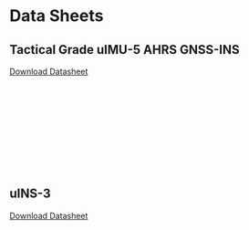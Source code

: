 # Data Sheets

## Tactical Grade uIMU-5 AHRS GNSS-INS

[Download Datasheet](http://docs.inertialsense.com/datasheets/uIMU-5_AHRS_GNSS-INS_Datasheet.pdf)

<object data="https://docs.inertialsense.com/datasheets/uIMU-5_AHRS_GNSS-INS_Datasheet.pdf" type="application/pdf" width="700px" height="905px" >
    <embed src="https://docs.inertialsense.com/datasheets/uIMU-5_AHRS_GNSS-INS_Datasheet.pdf" type="application/pdf" />
</object>



## uINS-3

[Download Datasheet](http://docs.inertialsense.com/datasheets/uIMU_uAHRS_uINS-3_Datasheet.pdf)

<object data="https://docs.inertialsense.com/datasheets/uIMU_uAHRS_uINS-3_Datasheet.pdf" type="application/pdf" width="700px" height="905px" >
    <embed src="https://docs.inertialsense.com/datasheets/uIMU_uAHRS_uINS-3_Datasheet.pdf" type="application/pdf" />
</object>
